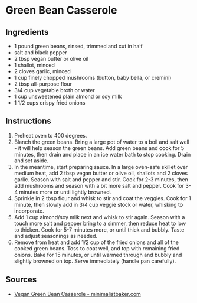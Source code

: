 # Green Bean Casserole


## Ingredients
* 1 pound green beans, rinsed, trimmed and cut in half
* salt and black pepper
* 2 tbsp vegan butter or olive oil
* 1 shallot, minced
* 2 cloves garlic, minced
* 1 cup finely chopped mushrooms (button, baby bella, or cremini)
* 2 tbsp all-purpose flour
* 3/4 cup vegetable broth or water
* 1 cup unsweetened plain almond or soy milk
* 1 1/2 cups crispy fried onions


## Instructions
1. Preheat oven to 400 degrees.
2. Blanch the green beans. Bring a large pot of water to a boil and salt well - it will help season the green beans. Add green beans and cook for 5 minutes, then drain and place in an ice water bath to stop cooking. Drain and set aside.
3. In the meantime, start preparing sauce. In a large oven-safe skillet over medium heat, add 2 tbsp vegan butter or olive oil, shallots and 2 cloves garlic. Season with salt and pepper and stir. Cook for 2-3 minutes, then add mushrooms and season with a bit more salt and pepper. Cook for 3-4 minutes more or until lightly browned.
4. Sprinkle in 2 tbsp flour and whisk to stir and coat the veggies. Cook for 1 minute, then slowly add in 3/4 cup veggie stock or water, whisking to incorporate.
5. Add 1 cup almond/soy milk next and whisk to stir again. Season with a touch more salt and pepper bring to a simmer, then reduce heat to low to thicken. Cook for 5-7 minutes more, or until thick and bubbly. Taste and adjust seasonings as needed.
6. Remove from heat and add 1/2 cup of the fried onions and all of the cooked green beans. Toss to coat well, and top with remaining fried onions.
Bake for 15 minutes, or until warmed through and bubbly and slightly browned on top. Serve immediately (handle pan carefully).


## Sources
* [Vegan Green Bean Casserole - minimalistbaker.com](https://minimalistbaker.com/vegan-green-bean-casserole/)
